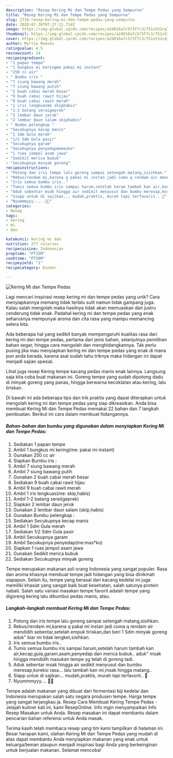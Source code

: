 ```yaml
---
description: "Resep Kering Mi dan Tempe Pedas yang Sempurna"
title: "Resep Kering Mi dan Tempe Pedas yang Sempurna"
slug: 2716-resep-kering-mi-dan-tempe-pedas-yang-sempurna
date: 2020-07-26T07:27:11.714Z
image: https://img-global.cpcdn.com/recipes/a24016a7c573f7c3/751x532cq70/kering-mi-dan-tempe-pedas-foto-resep-utama.jpg
thumbnail: https://img-global.cpcdn.com/recipes/a24016a7c573f7c3/751x532cq70/kering-mi-dan-tempe-pedas-foto-resep-utama.jpg
cover: https://img-global.cpcdn.com/recipes/a24016a7c573f7c3/751x532cq70/kering-mi-dan-tempe-pedas-foto-resep-utama.jpg
author: Myrtie Reeves
ratingvalue: 4.5
reviewcount: 14
recipeingredient:
- "1 papan tempe"
- "1 bungkus mi keringme pakai mi instant"
- "250 cc air"
- " Bumbu iris "
- "7 siung bawang merah"
- "7 siung bawang putih"
- "2 buah cabai merah besar"
- "9 buah cabai rawit hijau"
- "9 buah cabai rawit merah"
- "1 iris lengkuasme skiphabis"
- "1-2 batang seraigeprek"
- "2 lembar daun jeruk"
- "2 lembar daun salam skiphabis"
- " Bumbu pelengkap "
- "Secukupnya kecap manis"
- "1 Sdm Gula merah"
- "1/2 Sdm Gula pasir"
- "Secukupnya garam"
- "Secukupnya penyedapmemasko"
- "1 ruas jempol asam jawa"
- "Sedikit merica bubuk"
- "Secukupnya minyak goreng"
recipeinstructions:
- "Potong dan iris tempe lalu goreng sampai setengah matang,sisihkan."
- "Rebus/rendam mi,karena q pakai mi instan jadi cuma q rendam air mendidih sebentar,setelah empuk tiriskan,dan beri 1 Sdm minyak goreng aduk&#34; biar mi tidak lengket,sisihkan."
- "Iris semua bumbu iris.."
- "Tumis semua bumbu iris sampai harum,setelah harum tambah kan air,kecap,gula,garam,asam,penyedap dan merica bubuk.. aduk&#34; msak hingga mendidih masukan tempe yg telah di goreng tadi."
- "Aduk sebentar msak hingga air sedikit menyusut dan bumbu meresap,koreksi rasa... lalu tambah kan mi,msak hingga matang.."
- "Siapp untuk di sajikan... mudah,praktis, murah tapi terfavorit.. 🥰"
- "Nyummmyyy.... 🥰🤣"
categories:
- Resep
tags:
- kering
- mi
- dan

katakunci: kering mi dan 
nutrition: 277 calories
recipecuisine: Indonesian
preptime: "PT35M"
cooktime: "PT39M"
recipeyield: "1"
recipecategory: Dinner

---
```



![Kering Mi dan Tempe Pedas](https://img-global.cpcdn.com/recipes/a24016a7c573f7c3/751x532cq70/kering-mi-dan-tempe-pedas-foto-resep-utama.jpg)

Lagi mencari inspirasi resep kering mi dan tempe pedas yang unik? Cara menyiapkannya memang tidak terlalu sulit namun tidak gampang juga. Kalau salah mengolah maka hasilnya tidak akan memuaskan dan justru cenderung tidak enak. Padahal kering mi dan tempe pedas yang enak seharusnya mempunyai aroma dan cita rasa yang mampu memancing selera kita.

Ada beberapa hal yang sedikit banyak mempengaruhi kualitas rasa dari kering mi dan tempe pedas, pertama dari jenis bahan, selanjutnya pemilihan bahan segar, hingga cara mengolah dan menghidangkannya. Tak perlu pusing jika mau menyiapkan kering mi dan tempe pedas yang enak di mana pun anda berada, karena asal sudah tahu triknya maka hidangan ini dapat menjadi sajian spesial.

Lihat juga resep Kering tempe kacang pedas manis enak lainnya. Langsung saja kita coba buat makanan ini. Goreng tempe yang sudah dipotong dadu di minyak goreng yang panas, hingga berwarna kecoklatan atau kering, lalu tiriskan.


Di bawah ini ada beberapa tips dan trik praktis yang dapat diterapkan untuk mengolah kering mi dan tempe pedas yang siap dikreasikan. Anda bisa membuat Kering Mi dan Tempe Pedas memakai 22 bahan dan 7 langkah pembuatan. Berikut ini cara dalam membuat hidangannya.

<!--inarticleads1-->

##### Bahan-bahan dan bumbu yang digunakan dalam menyiapkan Kering Mi dan Tempe Pedas:

1. Sediakan 1 papan tempe
1. Ambil 1 bungkus mi kering(me: pakai mi instant)
1. Gunakan 250 cc air
1. Siapkan  Bumbu iris :
1. Ambil 7 siung bawang merah
1. Ambil 7 siung bawang putih
1. Gunakan 2 buah cabai merah besar
1. Sediakan 9 buah cabai rawit hijau
1. Ambil 9 buah cabai rawit merah
1. Ambil 1 iris lengkuas(me: skip,habis)
1. Ambil 1-2 batang serai(geprek)
1. Siapkan 2 lembar daun jeruk
1. Gunakan 2 lembar daun salam (skip,habis)
1. Gunakan  Bumbu pelengkap :
1. Sediakan Secukupnya kecap manis
1. Ambil 1 Sdm Gula merah
1. Sediakan 1/2 Sdm Gula pasir
1. Ambil Secukupnya garam
1. Ambil Secukupnya penyedap(me:mas*ko)
1. Siapkan 1 ruas jempol asam jawa
1. Gunakan Sedikit merica bubuk
1. Sediakan Secukupnya minyak goreng


Tempe merupakan makanan asli orang Indonesia yang sangat populer. Rasa dan aroma khasnya membuat tempe jadi hidangan yang bisa dinikmati siapapun. Selain itu, tempe yang berasal dari kacang kedelai ini juga memiliki khasiat yang sangat baik buat kesehatan, salah satunya protein nabati. Salah satu variasi masakan tempe favorit adalah tempe yang digoreng kering lalu dibumbui pedas manis, atau. 

<!--inarticleads2-->

##### Langkah-langkah membuat Kering Mi dan Tempe Pedas:

1. Potong dan iris tempe lalu goreng sampai setengah matang,sisihkan.
1. Rebus/rendam mi,karena q pakai mi instan jadi cuma q rendam air mendidih sebentar,setelah empuk tiriskan,dan beri 1 Sdm minyak goreng aduk&#34; biar mi tidak lengket,sisihkan.
1. Iris semua bumbu iris..
1. Tumis semua bumbu iris sampai harum,setelah harum tambah kan air,kecap,gula,garam,asam,penyedap dan merica bubuk.. aduk&#34; msak hingga mendidih masukan tempe yg telah di goreng tadi.
1. Aduk sebentar msak hingga air sedikit menyusut dan bumbu meresap,koreksi rasa... lalu tambah kan mi,msak hingga matang..
1. Siapp untuk di sajikan... mudah,praktis, murah tapi terfavorit.. 🥰
1. Nyummmyyy.... 🥰🤣


Tempe adalah makanan yang dibuat dari fermentasi biji kedelai dan Indonesia merupakan salah satu negara produsen tempe. Harga tempe yang sangat terjangkau ja. Resep Cara Membuat Kering Tempe Pedas - Jelajah kuliner kali ini, kami ResepOnline. Info ingin menyampaikan Info Resep Masakan untuk Anda. Resep masakan ini dapat membantu dalam pencarian bahan referensi untuk Anda masak. 

Terima kasih telah membaca resep yang tim kami tampilkan di halaman ini. Besar harapan kami, olahan Kering Mi dan Tempe Pedas yang mudah di atas dapat membantu Anda menyiapkan makanan yang enak untuk keluarga/teman ataupun menjadi inspirasi bagi Anda yang berkeinginan untuk berjualan makanan. Selamat mencoba!
